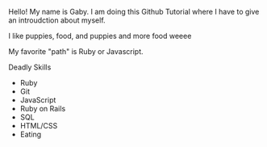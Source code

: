 Hello! My name is Gaby. I am doing this Github Tutorial where I have to give an introudction about myself. 

I like puppies, food, and puppies and more food weeee 


My favorite "path" is Ruby or Javascript. 

Deadly Skills 
* Ruby 
* Git 
* JavaScript 
* Ruby on Rails 
* SQL 
* HTML/CSS 
* Eating 
